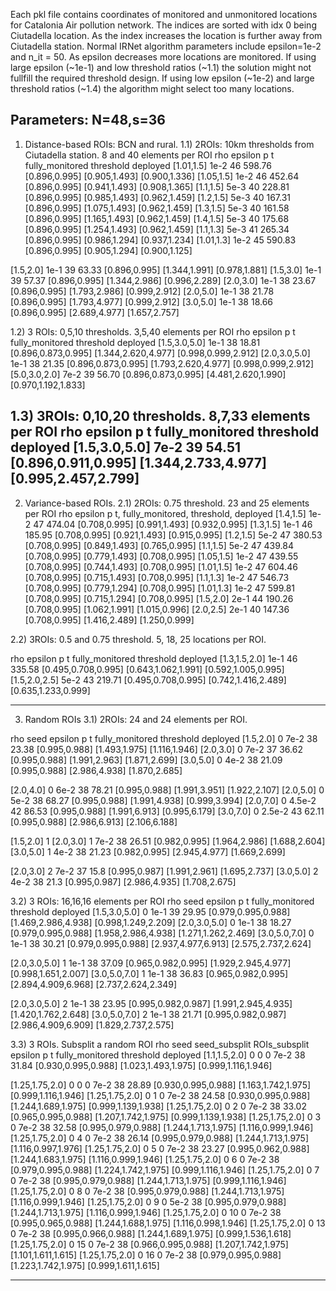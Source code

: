 Each pkl file contains coordinates of monitored and unmonitored locations for Catalonia Air pollution network.
The indices are sorted with idx 0 being Ciutadella location. As the index increases the location is further away from Ciutadella station.
Normal IRNet algorithm parameters include epsilon=1e-2 and n_it = 50. 
As epsilon decreases more locations are monitored.
If using large epsilon (~1e-1) and low threshold ratios (~1.1) the solution might not fullfill the required threshold design.
If using low epsilon (~1e-2) and large threshold ratios (~1.4) the algorithm might select too many locations.

Parameters:
N=48,s=36
-------------------------------------------------------------------------------------------------------------
1) Distance-based ROIs: BCN and rural.
1.1) 2ROIs: 10km thresholds from Ciutadella station. 8 and 40 elements per ROI
rho		epsilon	p	t		fully_monitored		threshold	deployed
[1.01,1.5]	1e-2	46	598.76	[0.896,0.995]		[0.905,1.493]	[0.900,1.336]
[1.05,1.5]	1e-2	46	452.64	[0.896,0.995]		[0.941,1.493]	[0.908,1.365]
[1.1,1.5]	5e-3	40	228.81	[0.896,0.995]		[0.985,1.493]	[0.962,1.459]
[1.2,1.5]	5e-3	40	167.31	[0.896,0.995]		[1.075,1.493]	[0.962,1.459]
[1.3,1.5]	5e-3	40	161.58	[0.896,0.995]		[1.165,1.493]	[0.962,1.459]
[1.4,1.5]	5e-3	40	175.68	[0.896,0.995]		[1.254,1.493]	[0.962,1.459]
[1.1,1.3]	5e-3	41	265.34	[0.896,0.995]		[0.986,1.294]	[0.937,1.234]
[1.01,1.3]	1e-2	45	590.83	[0.896,0.995]		[0.905,1.294]	[0.900,1.125]

[1.5,2.0]	1e-1	39	63.33	[0.896,0.995]		[1.344,1.991]	[0.978,1.881]
[1.5,3.0]	1e-1	39	57.37	[0.896,0.995]		[1.344,2.986]	[0.996,2.289]
[2.0,3.0]	1e-1	38	23.67	[0.896,0.995]		[1.793,2.986]	[0.999,2.912]
[2.0,5.0]	1e-1	38	21.78	[0.896,0.995]		[1.793,4.977]	[0.999,2.912]
[3.0,5.0]	1e-1	38	18.66	[0.896,0.995]		[2.689,4.977]	[1.657,2.757]

1.2) 3 ROIs: 0,5,10 thresholds. 3,5,40 elements per ROI
rho		epsilon	p	t	fully_monitored		threshold		deployed
[1.5,3.0,5.0]	1e-1	38	18.81	[0.896,0.873,0.995]	[1.344,2.620,4.977]	[0.998,0.999,2.912]
[2.0,3.0,5.0]	1e-1	38	21.35	[0.896,0.873,0.995]	[1.793,2.620,4.977]	[0.998,0.999,2.912]
[5.0,3.0,2.0]	7e-2	39	56.70	[0.896,0.873,0.995]	[4.481,2.620,1.990]	[0.970,1.192,1.833]

1.3) 3ROIs: 0,10,20 thresholds. 8,7,33 elements per ROI
rho		epsilon	p	t	fully_monitored		threshold		deployed
[1.5,3.0,5.0]	7e-2	39	54.51	[0.896,0.911,0.995]	[1.344,2.733,4.977]	[0.995,2.457,2.799]	
-----------------------------------------------------------------------------------------------------------

2) Variance-based ROIs.
2.1) 2ROIs:  0.75 threshold. 23 and 25 elements per ROI
rho		epsilon		p	t,		fully_monitored,	threshold,	deployed
[1.4,1.5]	1e-2		47	474.04		[0.708,0.995]		[0.991,1.493]	[0.932,0.995]
[1.3,1.5]	1e-1		46	185.95		[0.708,0.995]		[0.921,1.493]	[0.915,0.995]
[1.2,1.5]	5e-2		47	380.53		[0.708,0.995]		[0.849,1.493]	[0.765,0.995]
[1.1,1.5]	5e-2		47	439.84		[0.708,0.995]		[0.779,1.493]	[0.708,0.995]
[1.05,1.5]	1e-2		47	439.55		[0.708,0.995]		[0.744,1.493]	[0.708,0.995]
[1.01,1.5]	1e-2		47	604.46		[0.708,0.995]		[0.715,1.493]	[0.708,0.995]
[1.1,1.3]	1e-2		47	546.73		[0.708,0.995]		[0.779,1.294]	[0.708,0.995]
[1.01,1.3]	1e-2		47	599.81		[0.708,0.995]		[0.715,1.294]	[0.708,0.995]
[1.5,2.0]	2e-1		44	190.26		[0.708,0.995]		[1.062,1.991]	[1.015,0.996]
[2.0,2.5]	2e-1		40	147.36		[0.708,0.995]		[1.416,2.489]	[1.250,0.999]

2.2) 3ROIs: 0.5 and 0.75 threshold. 5, 18, 25 locations per ROI.

rho		epsilon	p	t	fully_monitored		threshold		deployed
[1.3,1.5,2.0]	1e-1	46	335.58	[0.495,0.708,0.995]	[0.643,1.062,1.991]	[0.592,1.005,0.995]
[1.5,2.0,2.5]	5e-2	43	219.71	[0.495,0.708,0.995]	[0.742,1.416,2.489]	[0.635,1.233,0.999]

---------------------------------------------------------------------------------
3) Random ROIs
3.1) 2ROIs:  24 and 24 elements per ROI.

rho		seed	epsilon	p	t	fully_monitored		threshold		deployed
[1.5,2.0]	0	7e-2	38	23.38	[0.995,0.988]		[1.493,1.975]		[1.116,1.946]
[2.0,3.0]	0	7e-2	37	36.62	[0.995,0.988]		[1.991,2.963]		[1.871,2.699]
[3.0,5.0]	0	4e-2	38	21.09	[0.995,0.988]		[2.986,4.938]		[1.870,2.685]

[2.0,4.0]	0	6e-2	38	78.21	[0.995,0.988]		[1.991,3.951]		[1.922,2.107]
[2.0,5.0]	0	5e-2	38	68.27	[0.995,0.988]		[1.991,4.938]		[0.999,3.994]
[2.0,7.0]	0	4.5e-2	42	86.53	[0.995,0.988]		[1.991,6.913]		[0.995,6.179]
[3.0,7.0]	0	2.5e-2	43	62.11	[0.995,0.988]		[2.986,6.913]		[2.106,6.188]


[1.5,2.0]	1
[2.0,3.0]	1	7e-2	38	26.51	[0.982,0.995]		[1.964,2.986]		[1.688,2.604]
[3.0,5.0]	1	4e-2	38	21.23	[0.982,0.995]		[2.945,4.977]		[1.669,2.699]

[2.0,3.0]	2	7e-2	37	15.8	[0.995,0.987]		[1.991,2.961]		[1.695,2.737]
[3.0,5.0]	2	4e-2	38	21.3	[0.995,0.987]		[2.986,4.935]		[1.708,2.675]

3.2) 3 ROIs: 16,16,16 elements per ROI
rho		seed	epsilon	p	t	fully_monitored		threshold		deployed
[1.5,3.0,5.0]	0	1e-1	39	29.95	[0.979,0.995,0.988]	[1.469,2.986,4.938]	[0.998,1.249,2.209]
[2.0,3.0,5.0]	0	1e-1	38	18.27	[0.979,0.995,0.988]	[1.958,2.986,4.938]	[1.271,1.262,2.469]
[3.0,5.0,7.0]	0	1e-1	38	30.21	[0.979,0.995,0.988]	[2.937,4.977,6.913]	[2.575,2.737,2.624]

[2.0,3.0,5.0]	1	1e-1	38	37.09	[0.965,0.982,0.995]	[1.929,2.945,4.977]	[0.998,1.651,2.007]
[3.0,5.0,7.0]	1	1e-1	38	36.83	[0.965,0.982,0.995]	[2.894,4.909,6.968]	[2.737,2.624,2.349]

[2.0,3.0,5.0]	2	1e-1	38	23.95	[0.995,0.982,0.987]	[1.991,2.945,4.935]	[1.420,1.762,2.648]	
[3.0,5.0,7.0]	2	1e-1	38	21.71	[0.995,0.982,0.987]	[2.986,4.909,6.909]	[1.829,2.737,2.575]

3.3) 3 ROIs. Subsplit a random ROI 
rho		seed	seed_subsplit	ROIs_subsplit	epsilon	p	t	fully_monitored		threshold		deployed
[1.1,1.5,2.0]	0	0		0		7e-2	38	31.84	[0.930,0.995,0.988]	[1.023,1.493,1.975]	[0.999,1.116,1.946]

[1.25,1.75,2.0]	0	0		0		7e-2	38	28.89	[0.930,0.995,0.988]	[1.163,1.742,1.975]	[0.999,1.116,1.946]
[1.25,1.75,2.0]	0	1		0		7e-2	38	24.58	[0.930,0.995,0.988]	[1.244,1.689,1.975]	[0.999,1.139,1.938]
[1.25,1.75,2.0]	0	2		0		7e-2	38	33.02	[0.965,0.995,0.988]	[1.207,1.742,1.975]	[0.999,1.139,1.938]
[1.25,1.75,2.0]	0	3		0		7e-2	38	32.58	[0.995,0.979,0.988]	[1.244,1.713,1.975]	[1.116,0.999,1.946]
[1.25,1.75,2.0]	0	4		0		7e-2	38	26.14	[0.995,0.979,0.988]	[1.244,1.713,1.975]	[1.116,0.997,1.976]
[1.25,1.75,2.0]	0	5		0		7e-2	38	23.27	[0.995,0.962,0.988]	[1.244,1.683,1.975]	[1.116,0.999,1.946]
[1.25,1.75,2.0]	0	6		0		7e-2	38		[0.979,0.995,0.988]	[1.224,1.742,1.975]	[0.999,1.116,1.946]
[1.25,1.75,2.0]	0	7		0		7e-2	38		[0.995,0.979,0.988]	[1.244,1.713,1.975]	[0.999,1.116,1.946]
[1.25,1.75,2.0]	0	8		0		7e-2	38		[0.995,0.979,0.988]	[1.244,1.713,1.975]	[1.116,0.999,1.946]
[1.25,1.75,2.0]	0	9		0		5e-2	38		[0.995,0.979,0.988]	[1.244,1.713,1.975]	[1.116,0.999,1.946]
[1.25,1.75,2.0]	0	10		0		7e-2	38		[0.995,0.965,0.988]	[1.244,1.688,1.975]	[1.116,0.998,1.946]
[1.25,1.75,2.0]	0	13		0		7e-2	38		[0.995,0.966,0.988]	[1.244,1.689,1.975]	[0.999,1.536,1.618]
[1.25,1.75,2.0]	0	15		0		7e-2	38		[0.966,0.995,0.988]	[1.207,1.742,1.975]	[1.101,1.611,1.615]
[1.25,1.75,2.0]	0	16		0		7e-2	38		[0.979,0.995,0.988]	[1.223,1.742,1.975]	[0.999,1.611,1.615]

-----------------------------------------------------------------------------------------------------------------------------------------------------

